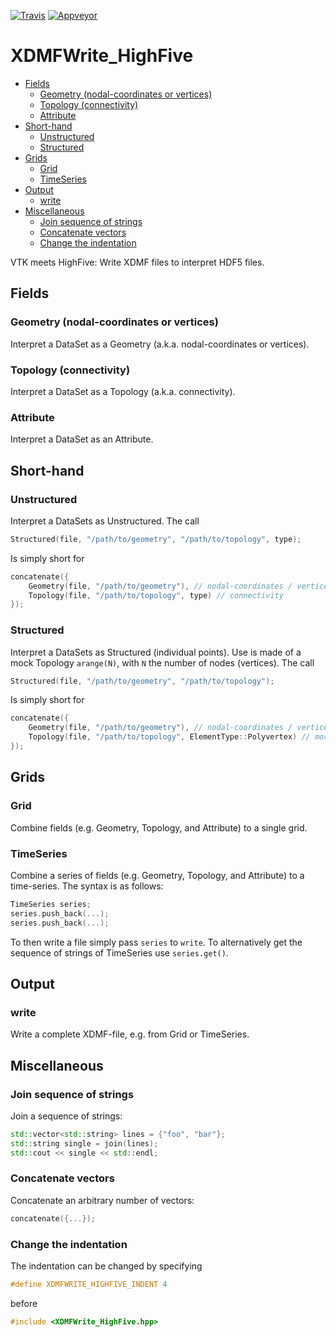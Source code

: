 [![Travis](https://travis-ci.org/tdegeus/XDMFWrite_HighFive.svg?branch=master)](https://travis-ci.org/tdegeus/XDMFWrite_HighFive)
[![Appveyor](https://ci.appveyor.com/api/projects/status/oacto3abj9ttbr6i?svg=true)](https://ci.appveyor.com/project/tdegeus/xdmfwrite-highfive)

# XDMFWrite_HighFive

<!-- MarkdownTOC -->

- [Fields](#fields)
    - [Geometry \(nodal-coordinates or vertices\)](#geometry-nodal-coordinates-or-vertices)
    - [Topology \(connectivity\)](#topology-connectivity)
    - [Attribute](#attribute)
- [Short-hand](#short-hand)
    - [Unstructured](#unstructured)
    - [Structured](#structured)
- [Grids](#grids)
    - [Grid](#grid)
    - [TimeSeries](#timeseries)
- [Output](#output)
    - [write](#write)
- [Miscellaneous](#miscellaneous)
    - [Join sequence of strings](#join-sequence-of-strings)
    - [Concatenate vectors](#concatenate-vectors)
    - [Change the indentation](#change-the-indentation)

<!-- /MarkdownTOC -->

VTK meets HighFive: Write XDMF files to interpret HDF5 files.

## Fields

### Geometry (nodal-coordinates or vertices)

Interpret a DataSet as a Geometry (a.k.a. nodal-coordinates or vertices).

### Topology (connectivity)

Interpret a DataSet as a Topology (a.k.a. connectivity).

### Attribute 

Interpret a DataSet as an Attribute. 

## Short-hand

### Unstructured

Interpret a DataSets as Unstructured. 
The call

```cpp
Structured(file, "/path/to/geometry", "/path/to/topology", type);
```

Is simply short for 

```cpp
concatenate({
    Geometry(file, "/path/to/geometry"), // nodal-coordinates / vertices
    Topology(file, "/path/to/topology", type) // connectivity
});
```

### Structured

Interpret a DataSets as Structured (individual points). 
Use is made of a mock Topology `arange(N)`, with `N` the number of nodes (vertices).
The call

```cpp
Structured(file, "/path/to/geometry", "/path/to/topology");
```

Is simply short for 

```cpp
concatenate({
    Geometry(file, "/path/to/geometry"), // nodal-coordinates / vertices
    Topology(file, "/path/to/topology", ElementType::Polyvertex) // mock connectivity
});
```

## Grids

### Grid

Combine fields (e.g. Geometry, Topology, and Attribute) to a single grid.

### TimeSeries

Combine a series of fields (e.g. Geometry, Topology, and Attribute) to a time-series.
The syntax is as follows:

```cpp
TimeSeries series;
series.push_back(...);
series.push_back(...);
```

To then write a file simply pass `series` to `write`. 
To alternatively get the sequence of strings of TimeSeries use `series.get()`.

## Output

### write

Write a complete XDMF-file, e.g. from Grid or TimeSeries.

## Miscellaneous 

### Join sequence of strings

Join a sequence of strings:

```cpp
std::vector<std::string> lines = {"foo", "bar"};
std::string single = join(lines);
std::cout << single << std::endl;
```

### Concatenate vectors

Concatenate an arbitrary number of vectors:

```cpp
concatenate({...});
```

### Change the indentation

The indentation can be changed by specifying 

```cpp
#define XDMFWRITE_HIGHFIVE_INDENT 4
```

before

```cpp
#include <XDMFWrite_HighFive.hpp>
```
